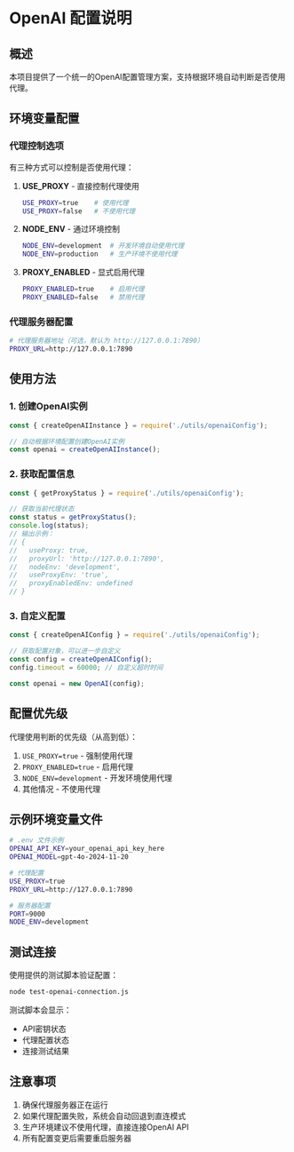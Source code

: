 # OpenAI 配置说明

## 概述

本项目提供了一个统一的OpenAI配置管理方案，支持根据环境自动判断是否使用代理。

## 环境变量配置

### 代理控制选项

有三种方式可以控制是否使用代理：

1. **USE_PROXY** - 直接控制代理使用
   ```bash
   USE_PROXY=true    # 使用代理
   USE_PROXY=false   # 不使用代理
   ```

2. **NODE_ENV** - 通过环境控制
   ```bash
   NODE_ENV=development  # 开发环境自动使用代理
   NODE_ENV=production   # 生产环境不使用代理
   ```

3. **PROXY_ENABLED** - 显式启用代理
   ```bash
   PROXY_ENABLED=true    # 启用代理
   PROXY_ENABLED=false   # 禁用代理
   ```

### 代理服务器配置

```bash
# 代理服务器地址（可选，默认为 http://127.0.0.1:7890）
PROXY_URL=http://127.0.0.1:7890
```

## 使用方法

### 1. 创建OpenAI实例

```javascript
const { createOpenAIInstance } = require('./utils/openaiConfig');

// 自动根据环境配置创建OpenAI实例
const openai = createOpenAIInstance();
```

### 2. 获取配置信息

```javascript
const { getProxyStatus } = require('./utils/openaiConfig');

// 获取当前代理状态
const status = getProxyStatus();
console.log(status);
// 输出示例：
// {
//   useProxy: true,
//   proxyUrl: 'http://127.0.0.1:7890',
//   nodeEnv: 'development',
//   useProxyEnv: 'true',
//   proxyEnabledEnv: undefined
// }
```

### 3. 自定义配置

```javascript
const { createOpenAIConfig } = require('./utils/openaiConfig');

// 获取配置对象，可以进一步自定义
const config = createOpenAIConfig();
config.timeout = 60000; // 自定义超时时间

const openai = new OpenAI(config);
```

## 配置优先级

代理使用判断的优先级（从高到低）：

1. `USE_PROXY=true` - 强制使用代理
2. `PROXY_ENABLED=true` - 启用代理
3. `NODE_ENV=development` - 开发环境使用代理
4. 其他情况 - 不使用代理

## 示例环境变量文件

```bash
# .env 文件示例
OPENAI_API_KEY=your_openai_api_key_here
OPENAI_MODEL=gpt-4o-2024-11-20

# 代理配置
USE_PROXY=true
PROXY_URL=http://127.0.0.1:7890

# 服务器配置
PORT=9000
NODE_ENV=development
```

## 测试连接

使用提供的测试脚本验证配置：

```bash
node test-openai-connection.js
```

测试脚本会显示：
- API密钥状态
- 代理配置状态
- 连接测试结果

## 注意事项

1. 确保代理服务器正在运行
2. 如果代理配置失败，系统会自动回退到直连模式
3. 生产环境建议不使用代理，直接连接OpenAI API
4. 所有配置变更后需要重启服务器 